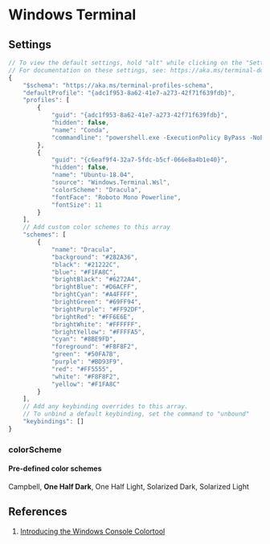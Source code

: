 # Windows Terminal

## Settings

```javascript
// To view the default settings, hold "alt" while clicking on the "Settings" button.
// For documentation on these settings, see: https://aka.ms/terminal-documentation
{
    "$schema": "https://aka.ms/terminal-profiles-schema",
    "defaultProfile": "{adc1f953-8a62-41e7-a273-42f71f639fdb}",
    "profiles": [
        {
            "guid": "{adc1f953-8a62-41e7-a273-42f71f639fdb}",
            "hidden": false,
            "name": "Conda",
            "commandline": "powershell.exe -ExecutionPolicy ByPass -NoExit -Command & 'conda\\shell\\condabin\\conda-hook.ps1' ; conda activate 'base'; cd ~ "
        },
        {
            "guid": "{c6eaf9f4-32a7-5fdc-b5cf-066e8a4b1e40}",
            "hidden": false,
            "name": "Ubuntu-18.04",
            "source": "Windows.Terminal.Wsl",
            "colorScheme": "Dracula",
            "fontFace": "Roboto Mono Powerline",
            "fontSize": 11
        }
    ],
    // Add custom color schemes to this array
    "schemes": [
        {
            "name": "Dracula",
            "background": "#282A36",
            "black": "#21222C",
            "blue": "#F1FA8C",
            "brightBlack": "#6272A4",
            "brightBlue": "#D6ACFF",
            "brightCyan": "#A4FFFF",
            "brightGreen": "#69FF94",
            "brightPurple": "#FF92DF",
            "brightRed": "#FF6E6E",
            "brightWhite": "#FFFFFF",
            "brightYellow": "#FFFFA5",
            "cyan": "#8BE9FD",
            "foreground": "#F8F8F2",
            "green": "#50FA7B",
            "purple": "#BD93F9",
            "red": "#FF5555",
            "white": "#F8F8F2",
            "yellow": "#F1FA8C"
        }
    ],
    // Add any keybinding overrides to this array.
    // To unbind a default keybinding, set the command to "unbound"
    "keybindings": []
}
```

### colorScheme

#### Pre-defined color schemes

Campbell, **One Half Dark**, One Half Light, Solarized Dark, Solarized Light

## References

1. [Introducing the Windows Console Colortool](https://devblogs.microsoft.com/commandline/introducing-the-windows-console-colortool/)

